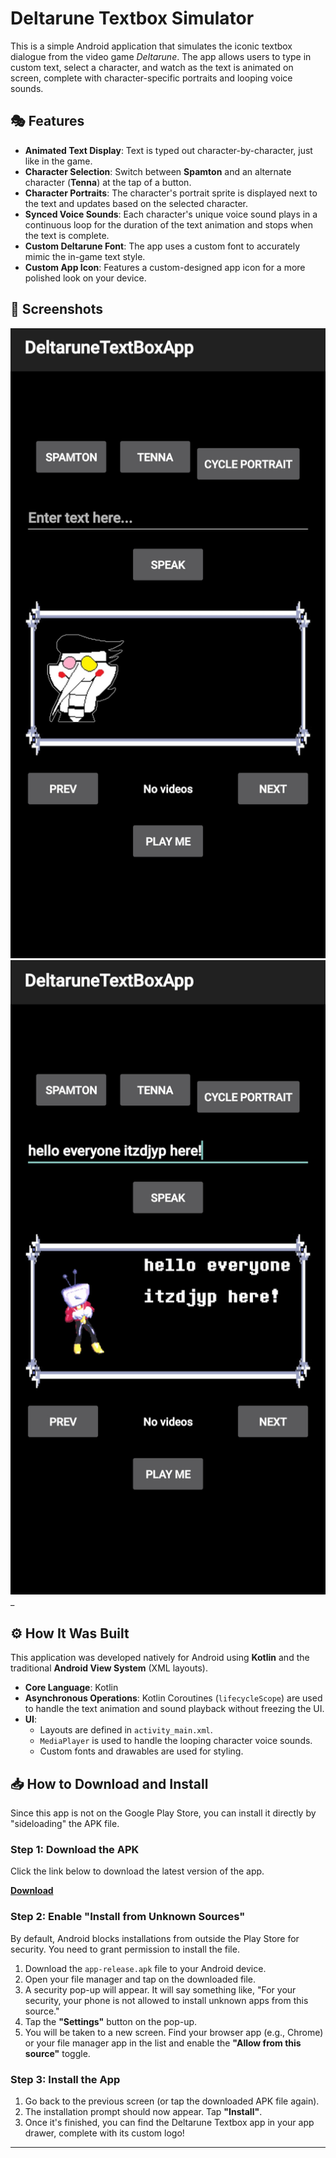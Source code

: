 # Deltarune Textbox Simulator

This is a simple Android application that simulates the iconic textbox dialogue from the video game *Deltarune*. The app allows users to type in custom text, select a character, and watch as the text is animated on screen, complete with character-specific portraits and looping voice sounds.

## 🎭 Features

*   **Animated Text Display**: Text is typed out character-by-character, just like in the game.
*   **Character Selection**: Switch between **Spamton** and an alternate character (**Tenna**) at the tap of a button.
*   **Character Portraits**: The character's portrait sprite is displayed next to the text and updates based on the selected character.
*   **Synced Voice Sounds**: Each character's unique voice sound plays in a continuous loop for the duration of the text animation and stops when the text is complete.
*   **Custom Deltarune Font**: The app uses a custom font to accurately mimic the in-game text style.
*   **Custom App Icon**: Features a custom-designed app icon for a more polished look on your device.

## 📸 Screenshots

![image](screenshots/Screenshot_20251025_051842_DeltaruneTextBoxApp.jpg)
![image](screenshots/Screenshot_20251025_051916_DeltaruneTextBoxApp.jpg)_

## ⚙️ How It Was Built

This application was developed natively for Android using **Kotlin** and the traditional **Android View System** (XML layouts).

*   **Core Language**: Kotlin
*   **Asynchronous Operations**: Kotlin Coroutines (`lifecycleScope`) are used to handle the text animation and sound playback without freezing the UI.
*   **UI**:
    *   Layouts are defined in `activity_main.xml`.
    *   `MediaPlayer` is used to handle the looping character voice sounds.
    *   Custom fonts and drawables are used for styling.

## 📥 How to Download and Install

Since this app is not on the Google Play Store, you can install it directly by "sideloading" the APK file.

### Step 1: Download the APK

Click the link below to download the latest version of the app.

[**Download**](https://www.dropbox.com/scl/fo/8cyoq73981o5a18o3rdur/AOcY-TRyP6RIwjbFrI9XNU0?rlkey=vefs5szrfuf59fbsv493t3vc9&st=ndhigf2n&dl=0)

### Step 2: Enable "Install from Unknown Sources"

By default, Android blocks installations from outside the Play Store for security. You need to grant permission to install the file.

1.  Download the `app-release.apk` file to your Android device.
2.  Open your file manager and tap on the downloaded file.
3.  A security pop-up will appear. It will say something like, "For your security, your phone is not allowed to install unknown apps from this source."
4.  Tap the **"Settings"** button on the pop-up.
5.  You will be taken to a new screen. Find your browser app (e.g., Chrome) or your file manager app in the list and enable the **"Allow from this source"** toggle.

### Step 3: Install the App

1.  Go back to the previous screen (or tap the downloaded APK file again).
2.  The installation prompt should now appear. Tap **"Install"**.
3.  Once it's finished, you can find the Deltarune Textbox app in your app drawer, complete with its custom logo!

---
